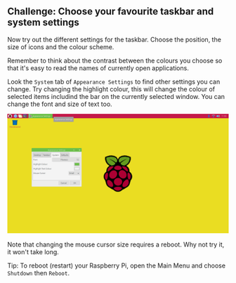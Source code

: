 ## Challenge: Choose your favourite taskbar and system settings

Now try out the different settings for the taskbar. Choose the position, the size of icons and the colour scheme.

Remember to think about the contrast between the colours you choose so that it's easy to read the names of currently open applications.

Look the `System` tab of `Appearance Settings` to find other settings you can change. Try changing the highlight colour, this will change the colour of selected items includind the bar on the currently selected window. You can change the font and size of text too. 

![screenshot](images/custom-highlight.png)

Note that changing the mouse cursor size requires a reboot. Why not try it, it won't take long. 

Tip: To reboot (restart) your Raspberry Pi, open the Main Menu and choose `Shutdown` then `Reboot`.


